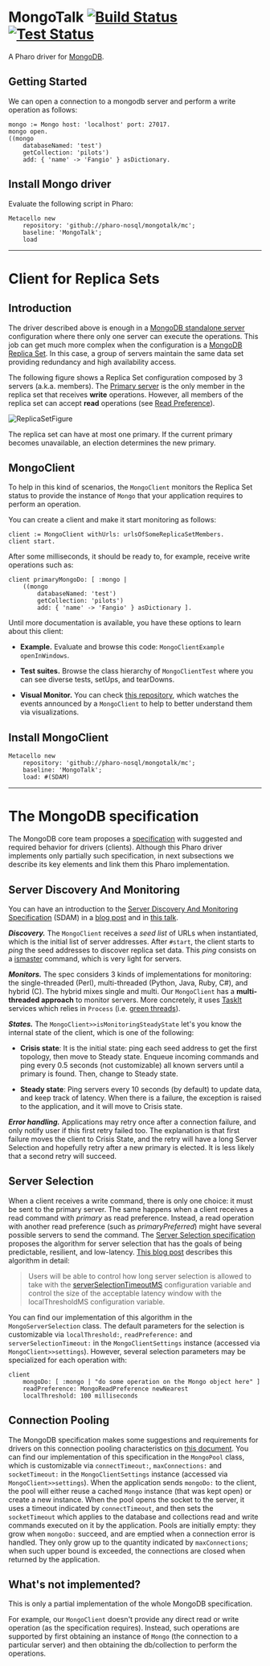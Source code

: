 # MongoTalk [![Build Status](https://travis-ci.org/pharo-nosql/mongotalk.png)](http://travis-ci.org/pharo-nosql/mongotalk) [![Test Status](https://api.bob-bench.org/v1/badgeByUrl?branch=master&hosting=github&ci=travis-ci&repo=pharo-nosql%2Fmongotalk)](https://bob-bench.org/r/gh/pharo-nosql/mongotalk)

A Pharo driver for [MongoDB](https://www.mongodb.com/).

## Getting Started

We can open a connection to a mongodb server and perform a write operation as follows:
~~~Smalltalk
mongo := Mongo host: 'localhost' port: 27017.
mongo open.
((mongo
	databaseNamed: 'test')
	getCollection: 'pilots')
	add: { 'name' -> 'Fangio' } asDictionary.
~~~

## Install Mongo driver

Evaluate the following script in Pharo:
```Smalltalk
Metacello new
	repository: 'github://pharo-nosql/mongotalk/mc';
	baseline: 'MongoTalk';
	load
```

---
# Client for Replica Sets

## Introduction

The driver described above is enough in a [MongoDB standalone server](https://docs.mongodb.com/manual/reference/glossary/#term-standalone) configuration where there only one server can execute the operations.
This job can get much more complex when the configuration is a [MongoDB Replica Set](https://docs.mongodb.com/manual/reference/glossary/#term-replica-set).
In this case, a group of servers maintain the same data set providing redundancy and high availability access.

The following figure shows a Replica Set configuration composed by 3 servers (a.k.a. members).
The [Primary server](https://docs.mongodb.com/manual/core/replica-set-primary/) is the only member in the replica set that receives **write** operations.
However, all members of the replica set can accept **read** operations (see [Read Preference](https://docs.mongodb.com/v4.0/core/read-preference/)).

![ReplicaSetFigure](https://docs.mongodb.com/manual/_images/replica-set-read-write-operations-primary.bakedsvg.svg)

The replica set can have at most one primary. If the current primary becomes unavailable, an election determines the new primary.

## MongoClient

To help in this kind of scenarios, the `MongoClient` monitors the Replica Set status to provide the instance of `Mongo` that your application requires to perform an operation.

You can create a client and make it start monitoring as follows:
~~~Smalltalk
client := MongoClient withUrls: urlsOfSomeReplicaSetMembers.
client start.
~~~

After some milliseconds, it should be ready to, for example, receive write operations such as:
~~~Smalltalk
client primaryMongoDo: [ :mongo |
	((mongo
		databaseNamed: 'test')
		getCollection: 'pilots')
		add: { 'name' -> 'Fangio' } asDictionary ].
~~~

Until more documentation is available, you have these options to learn about this client:

* **Example.** Evaluate and browse this code: `MongoClientExample openInWindows`.

* **Test suites.**
Browse the class hierarchy of `MongoClientTest` where you can see diverse tests, setUps, and tearDowns.

* **Visual Monitor.**
You can check [this repository](https://github.com/ObjectProfile/pharo-mongo-client-monitor), which watches the events announced by a `MongoClient` to help to better understand them via visualizations.

## Install MongoClient

```Smalltalk
Metacello new
	repository: 'github://pharo-nosql/mongotalk/mc';
	baseline: 'MongoTalk';
	load: #(SDAM)
```

---

# The MongoDB specification

The MongoDB core team proposes a [specification](https://github.com/mongodb/specifications) with suggested and required  behavior for drivers (clients).
Although this Pharo driver implements only partially such specification, in next subsections we describe its key elements and link them this Pharo implementation.

## Server Discovery And Monitoring

You can have an introduction to the [Server Discovery And Monitoring Specification](http://emptysqua.re/server-discovery-and-monitoring.html) (SDAM) in a [blog post](https://www.mongodb.com/blog/post/server-discovery-and-monitoring-next-generation-mongodb-drivers) and in [this talk](https://www.mongodb.com/presentations/mongodb-drivers-and-high-availability-deep-dive).

***Discovery.*** The `MongoClient` receives a *seed list* of URLs when instantiated, which is the initial list of server addresses.
After `#start`, the client starts to *ping* the seed addresses to discover replica set data.
This *ping* consists on a [ismaster](https://docs.mongodb.com/v4.0/reference/command/isMaster/) command, which is very light for servers.

***Monitors.*** The spec considers 3 kinds of implementations for monitoring: the single-threaded (Perl), multi-threaded (Python, Java, Ruby, C#), and hybrid (C). The hybrid mixes single and multi.
Our `MongoClient` has a **multi-threaded approach** to monitor servers.
More concretely, it uses [TaskIt](https://github.com/pharo-contributions/taskit) services which relies in `Process` (i.e. [green threads](https://en.wikipedia.org/wiki/Green_threads)).

***States.*** The `MongoClient>>isMonitoringSteadyState` let's you know the internal state of the client, which is one of the following:

* **Crisis state**: It is the initial state: ping each seed address to get the first topology, then move to Steady state. Enqueue incoming commands and ping every 0.5 seconds (not customizable) all known servers until a primary is found. Then, change to Steady state.

* **Steady state**: Ping servers every 10 seconds (by default) to update data, and keep track of latency. When there is a failure, the exception is raised to the application, and it will move to Crisis state.

***Error handling.*** Applications may retry once after a connection failure, and only notify user if this first retry failed too.
The explanation is that first failure moves the client to Crisis State, and the retry will have a long Server Selection and hopefully retry after a new primary is elected.
It is less likely that a second retry will succeed.


## Server Selection

When a client receives a write command, there is only one choice: it must be sent to the primary server.
The same happens when a client receives a read command with *primary* as read preference.
Instead, a read operation with another read preference (such as *primaryPreferred*) might have several possible servers to send the command.
The [Server Selection specification](https://docs.mongodb.com/manual/core/read-preference-mechanics/) proposes the algorithm for server selection that has the goals of being predictable, resilient, and low-latency.
[This blog post](https://www.mongodb.com/blog/post/server-selection-next-generation-mongodb-drivers) describes this algorithm in detail:

> Users will be able to control how long server selection is allowed to take with the [serverSelectionTimeoutMS](https://docs.mongodb.com/master/reference/connection-string/) configuration variable and control the size of the acceptable latency window with the localThresholdMS configuration variable.

You can find our implementation of this algorithm in the `MongoServerSelection` class.
The default parameters for the selection is customizable via `localThreshold:`, `readPreference:` and `serverSelectionTimeout:` in the `MongoClientSettings` instance (accessed via `MongoClient>>settings`).
However, several selection parameters may be specialized for each operation with:
```Smalltalk
client
	mongoDo: [ :mongo | "do some operation on the Mongo object here" ]
	readPreference: MongoReadPreference newNearest
	localThreshold: 100 milliseconds
```

## Connection Pooling

The MongoDB specification makes some suggestions and requirements for drivers on this connection pooling characteristics on [this document](https://github.com/mongodb/specifications/blob/master/source/connection-monitoring-and-pooling/connection-monitoring-and-pooling.rst).
You can find our implementation of this specification in the `MongoPool` class, which is customizable via `connectTimeout:`, `maxConnections:` and `socketTimeout:` in the `MongoClientSettings` instance (accessed via `MongoClient>>settings`).
When the application sends `mongoDo:` to the client, the pool will either reuse a cached `Mongo` instance (that was kept open) or create a new instance.
When the pool opens the socket to the server, it uses a timeout indicated by `connectTimeout`, and then sets the `socketTimeout` which applies to the database and collections read and write commands executed on it by the application.
Pools are initially empty: they grow when `mongoDo:` succeed, and are emptied when a connection error is handled.
They only grow up to the quantity indicated by `maxConnections`; when such upper bound is exceeded, the connections are closed when returned by the application.


## What's not implemented?

This is only a partial implementation of the whole MongoDB specification.

For example, our `MongoClient` doesn't provide any direct read or write operation (as the specification requires).
Instead, such operations are supported by first obtaining an instance of `Mongo` (the connection to a particular server) and then obtaining the db/collection to perform the operations.
